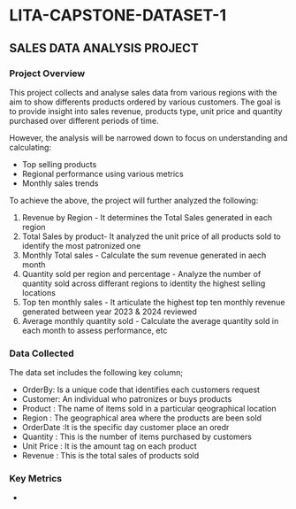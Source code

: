 # LITA-CAPSTONE-DATASET-1

## SALES DATA ANALYSIS PROJECT
 
### Project Overview

This project collects and analyse sales data from various regions with the aim to show differents products ordered by various customers.
The goal is to provide insight into sales revenue, products type, unit price and quantity purchased over different periods of time.

However, the analysis will be narrowed down to focus on understanding and calculating:

- Top selling products
- Regional performance using various metrics
- Monthly sales trends

To achieve the above, the project will further analyzed the following:

1. Revenue by Region - It determines the Total Sales generated in each region
2. Total Sales by product- It analyzed the unit price of all products sold to identify the most patronized one
3. Monthly Total sales - Calculate the sum revenue generated in aech month
4. Quantity sold per region and percentage - Analyze the number of quantity sold across differant regions to identity the highest selling locations
5. Top ten monthly sales - It articulate the highest top ten monthly revenue generated between year 2023 & 2024 reviewed
6. Average monthly quantity sold - Calculate the average quantity sold in each month to assess performance, etc

### Data Collected
 
 The data set includes the following key column;
 
- OrderBy: Is a unique code that identifies each customers request
-  Customer: An individual who patronizes or buys products
-  Product : The name of items sold in a particular qeographical location
-  Region :  The geographical area where the products are been sold
-  OrderDate :It is the specific day customer place an oredr
-  Quantity : This is the number of items purchased by customers
-  Unit Price : It is the amount tag on each product
-  Revenue : This is the total sales of products sold

  ### Key Metrics

 - 
